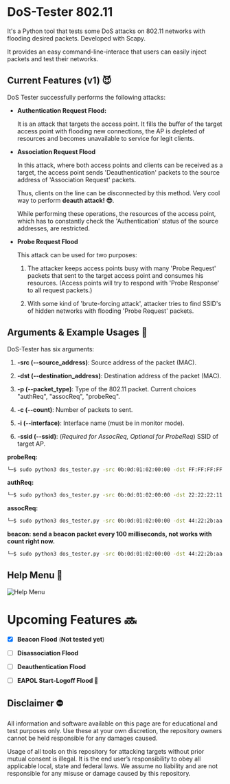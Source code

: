 
# DoS-Tester 802.11

It's a Python tool that tests some DoS attacks on 802.11 networks with flooding desired packets. Developed with Scapy. 

It provides an easy command-line-interace that users can easily inject packets and test their networks.
## Current Features (v1) 😈

DoS Tester successfully performs the following attacks:

- **Authentication Request Flood:**
    
    It is an attack that targets the access point. It fills the buffer of the target access point with flooding new connections, the AP is depleted of resources and becomes unavailable to service for legit clients. 
    
- **Association Request Flood**

    In this attack, where both access points and clients can be received as a target, the access point sends 'Deauthentication' packets to the source address of 'Association Request' packets. 

    Thus, clients on the line can be disconnected by this method. Very cool way to perform **deauth attack! 😎**.

    While performing these operations, the resources of the access point, which has to constantly check the 'Authentication' status of the source addresses, are restricted. 

- **Probe Request Flood**

    This attack can be used for two purposes:

    1. The attacker keeps access points busy with many 'Probe Request' packets that sent to the target access point and consumes his resources. (Access points will try to respond with 'Probe Response' to all request packets.)

    2. With some kind of 'brute-forcing attack', attacker tries to find SSID's of hidden networks with flooding 'Probe Request' packets.
  
## Arguments & Example Usages 💬

DoS-Tester has six arguments:

1. **-src (--source_address)**: Source address of the packet (MAC).

2. **-dst (--destination_address)**: Destination address of the packet (MAC).

3. **-p (--packet_type)**: Type of the 802.11 packet. Current choices "authReq", "assocReq", "probeReq".

4. **-c (--count)**: Number of packets to sent.

5. **-i (--interface)**: Interface name (must be in monitor mode).

6. **-ssid (--ssid)**: (_Required for AssocReq, Optional for ProbeReq_) SSID of target AP. 




**probeReq:**
```bash
└─$ sudo python3 dos_tester.py -src 0b:0d:01:02:00:00 -dst FF:FF:FF:FF:FF:F1 -i wlan0mon -p probeReq -c 50
```
**authReq:**
```bash
└─$ sudo python3 dos_tester.py -src 0b:0d:01:02:00:00 -dst 22:22:22:11:11:11 -i wlan0mon -p authReq -c 190
```
**assocReq:**
```bash
└─$ sudo python3 dos_tester.py -src 0b:0d:01:02:00:00 -dst 44:22:2b:aa:11:11 -i wlan0mon -p assocReq -c 50 -ssid "oz9un!"
```
**beacon: send a beacon packet every 100 milliseconds, not works with count right now.**
```bash
└─$ sudo python3 dos_tester.py -src 0b:0d:01:02:00:00 -dst 44:22:2b:aa:11:11 -i wlan0mon -p beacon -ssid "oz9un!"
```

  
## Help Menu 👼

![Help Menu](https://i.ibb.co/V2ghDwq/Screenshot-408.png)


# Upcoming Features 🔜

- [x] **Beacon Flood** (**Not tested yet**)

- [ ] **Disassociation Flood**

- [ ] **Deauthentication Flood**

- [ ] **EAPOL Start-Logoff Flood 🐐**


## Disclaimer ⛔

All information and software available on this page are for educational and test purposes only. Use these at your own discretion, the repository owners cannot be held responsible for any damages caused.

Usage of all tools on this repository for attacking targets without prior mutual consent is illegal. It is the end user’s responsibility to obey all applicable local, state and federal laws. We assume no liability and are not responsible for any misuse or damage caused by this repository.
